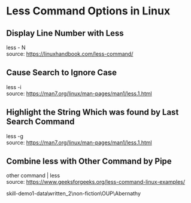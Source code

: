 # Less Command Options in Linux

## Display Line Number with Less
less - N \
source: https://linuxhandbook.com/less-command/

## Cause Search to Ignore Case
less -i \
source: https://man7.org/linux/man-pages/man1/less.1.html

## Highlight the String Which was found by Last Search Command
less -g \
source: https://man7.org/linux/man-pages/man1/less.1.html

##  Combine less with Other Command by Pipe
other command | less \
source: https://www.geeksforgeeks.org/less-command-linux-examples/



skill-demo1-data\written_2\non-fiction\OUP\Abernathy
